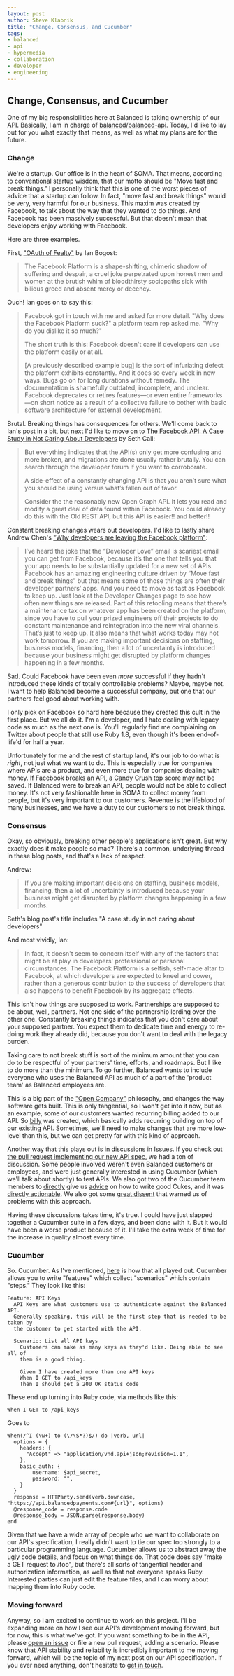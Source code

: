 ```yaml
---
layout: post
author: Steve Klabnik
title: "Change, Consensus, and Cucumber"
tags:
- balanced
- api
- hypermedia
- collaboration
- developer
- engineering
---
```


## Change, Consensus, and Cucumber

One of my big responsibilities here at Balanced is taking ownership of our API. Basically, I am in charge of [balanced/balanced-api](https://github.com/balanced/balanced-api). Today, I'd like to lay out for you what exactly that means, as well as what my plans are for the future.

### Change

We're a startup. Our office is in the heart of SOMA. That means, according to conventional startup wisdom, that our motto should be "Move fast and break things." I personally think that this is one of the worst pieces of advice that a startup can follow. In fact, "move fast and break things" would be very, very harmful for our business. This maxim was created by Facebook, to talk about the way that they wanted to do things. And Facebook has been massively successful. But that doesn't mean that developers enjoy working with Facebook.

Here are three examples.

First, ["OAuth of Fealty"](http://www.bogost.com/blog/oauth_of_fealty.shtml) by Ian Bogost:

> The Facebook Platform is a shape-shifting, chimeric shadow of suffering and despair, a cruel joke perpetrated upon honest men and women at the brutish whim of bloodthirsty sociopaths sick with bilious greed and absent mercy or decency. 

Ouch! Ian goes on to say this:

> Facebook got in touch with me and asked for more detail. "Why does the Facebook Platform suck?" a platform team rep asked me. "Why do you dislike it so much?"
> 
> The short truth is this: Facebook doesn't care if developers can use the platform easily or at all.
> 
> [A previously described example bug] is the sort of infuriating defect the platform exhibits constantly. And it does so every week in new ways. Bugs go on for long durations without remedy. The documentation is shamefully outdated, incomplete, and unclear. Facebook deprecates or retires features—or even entire frameworks—on short notice as a result of a collective failure to bother with basic software architecture for external development.

Brutal. Breaking things has consequences for others. We'll come back to Ian's post in a bit, but next I'd like to move on to [The Facebook API: A Case Study in Not Caring About Developers](http://www.sethcall.com/blog/2010/09/30/facebook-api-does-not-care/) by Seth Call:

> But everything indicates that the API(s) only get more confusing and more broken, and migrations are done usually rather brutally.  You can search through the developer forum if you want to corroborate.
> 
> A side-effect of a constantly changing API is that you aren’t sure what you should be using versus what’s fallen out of favor.
> 
> Consider the the reasonably new Open Graph API.  It lets you read and modify a great deal of data found within Facebook.  You could already do this with the Old REST API, but this API is easier!! and better!!

Constant breaking changes wears out developers. I'd like to lastly share Andrew Chen's ["Why developers are leaving the Facebook platform"](http://andrewchen.co/2013/04/22/why-developers-are-leaving-the-facebook-platform/):

> I’ve heard the joke that the “Developer Love” email is scariest email you can get from Facebook, because it’s the one that tells you that your app needs to be substantially updated for a new set of APIs. Facebook has an amazing engineering culture driven by “Move fast and break things” but that means some of those things are often their developer partners’ apps. And you need to move as fast as Facebook to keep up. Just look at the Developer Changes page to see how often new things are released.
> Part of this retooling means that there’s a maintenance tax on whatever app has been created on the platform, since you have to pull your prized engineers off their projects to do constant maintenance and reintegration into the new viral channels. That’s just to keep up. It also means that what works today may not work tomorrow. If you are making important decisions on staffing, business models, financing, then a lot of uncertainty is introduced because your business might get disrupted by platform changes happening in a few months.

Sad.  Could Facebook have been even _more_ successful if they hadn't introduced these kinds of totally controllable problems? Maybe, maybe not. I want to help Balanced become a successful company, but one that our partners feel good about working with.

I only pick on Facebook so hard here because they created this cult in the first place. But we all do it. I'm a developer, and I hate dealing with legacy code as much as the next one is. You'll regularly find me complaining on Twitter about people that still use Ruby 1.8, even though it's been end-of-life'd for half a year.

Unfortunately for me and the rest of startup land, it's our job to do what is _right_, not just what we want to do. This is especially true for companies where APIs are a product, and even more true for companies dealing with money. If Facebook breaks an API, a Candy Crush top score may not be saved. If Balanced were to break an API, people would not be able to collect money. It's not very fashionable here in SOMA to collect money from people, but it's very important to our customers. Revenue is the lifeblood of many businesses, and we have a duty to our customers to not break things.

### Consensus

Okay, so obviously, breaking other people's applications isn't great. But why exactly does it make people so mad? There's a common, underlying thread in these blog posts, and that's a lack of respect.

Andrew:

> If you are making important decisions on staffing, business models, financing, then a lot of uncertainty is introduced because your business might get disrupted by platform changes happening in a few months.

Seth's blog post's title includes "A case study in not caring about developers"

And most vividly, Ian:

> In fact, it doesn't seem to concern itself with any of the factors that might be at play in developers' professional or personal circumstances. The Facebook Platform is a selfish, self-made altar to Facebook, at which developers are expected to kneel and cower, rather than a generous contribution to the success of developers that also happens to benefit Facebook by its aggregate effects.

This isn't how things are supposed to work. Partnerships are supposed to be about, well, partners. Not one side of the partnership lording over the other one. Constantly breaking things indicates that you don't care about your supposed partner. You expect them to dedicate time and energy to re-doing work they already did, because you don't want to deal with the legacy burden.

Taking care to not break stuff is sort of the minimum amount that you can do to be respectful of your partners' time, efforts, and roadmaps. But I like to do more than the minimum. To go further, Balanced wants to include everyone who uses the Balanced API as much of a part of the 'product team' as Balanced employees are.

This is a big part of the ["Open Company"](http://opencompany.biz/) philosophy, and changes the way software gets built. This is only tangential, so I won't get into it now, but as an example, some of our customers wanted recurring billing added to our API. So [billy](https://github.com/balanced/billy) was created, which basically adds recurring building on top of our existing API. Sometimes, we'll need to make changes that are more low-level than this, but we can get pretty far with this kind of approach.

Another way that this plays out is in discussions in Issues. If you check out [the pull request implementing our new API spec](https://github.com/balanced/balanced-api/pull/431), we had a ton of discussion. Some people involved weren't even Balanced customers or employees, and were just generally interested in using Cucumber (which we'll talk about shortly) to test APIs. We also got two of the Cucumber team members to [directly](https://github.com/balanced/balanced-api/pull/431#issuecomment-29705876) give us [advice](https://github.com/balanced/balanced-api/pull/431#issuecomment-29884794) on how to write good Cukes, and it was [directly actionable](https://github.com/balanced/balanced-api/pull/431#issuecomment-29887903). We also got some [great dissent](https://github.com/balanced/balanced-api/pull/431#issuecomment-29706071) that warned us of problems with this approach.

Having these discussions takes time, it's true. I could have just slapped together a Cucumber suite in a few days, and been done with it. But it would have been a worse product because of it. I'll take the extra week of time for the increase in quality almost every time.

### Cucumber

So. Cucumber. As I've mentioned, [here](https://github.com/balanced/balanced-api/pull/431) is how that all played out. Cucumber allows you to write "features" which collect "scenarios" which contain "steps." They look like this:

```
Feature: API Keys
  API Keys are what customers use to authenticate against the Balanced API.
  Generally speaking, this will be the first step that is needed to be taken by
  the customer to get started with the API.

  Scenario: List all API keys
    Customers can make as many keys as they'd like. Being able to see all of
    them is a good thing.

    Given I have created more than one API keys
    When I GET to /api_keys
    Then I should get a 200 OK status code
```

These end up turning into Ruby code, via methods like this:

```
When I GET to /api_keys
```

Goes to

```
When(/^I (\w+) to (\/\S*?)$/) do |verb, url|
  options = {
    headers: {
      "Accept" => "application/vnd.api+json;revision=1.1",
    },
    basic_auth: {
        username: $api_secret,
        password: "",
    }
  }
  response = HTTParty.send(verb.downcase, "https://api.balancedpayments.com#{url}", options)
  @response_code = response.code
  @response_body = JSON.parse(response.body)
end
```

Given that we have a wide array of people who we want to collaborate on our API's specification, I really didn't want to tie our spec too strongly to a particular programming language. Cucumber allows us to abstract away the ugly code details, and focus on what things do. That code does say "make a GET request to /foo", but there's all sorts of tangential header and authorization information, as well as that not everyone speaks Ruby. Interested parties can just edit the feature files, and I can worry about mapping them into Ruby code.

### Moving forward

Anyway, so I am excited to continue to work on this project. I'll be expanding more on how I see our API's development moving forward, but for now, this is what we've got. If you want something to be in the API, please [open an issue](https://github.com/balanced/balanced-api/issues/new) or file a new pull request, adding a scenario. Please know that API stability and reliability is incredibly important to me moving forward, which will be the topic of my next post on our API specification. If you ever need anything, don't hesitate to [get in touch](mailto:steve@balancedpayments.com).
